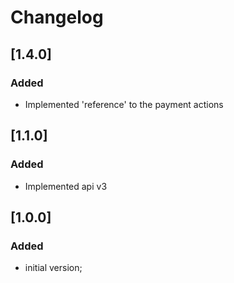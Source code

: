 # Changelog

## [1.4.0]
### Added
- Implemented 'reference' to the payment actions
 
## [1.1.0]
### Added
- Implemented api v3

## [1.0.0]
### Added
- initial version;
